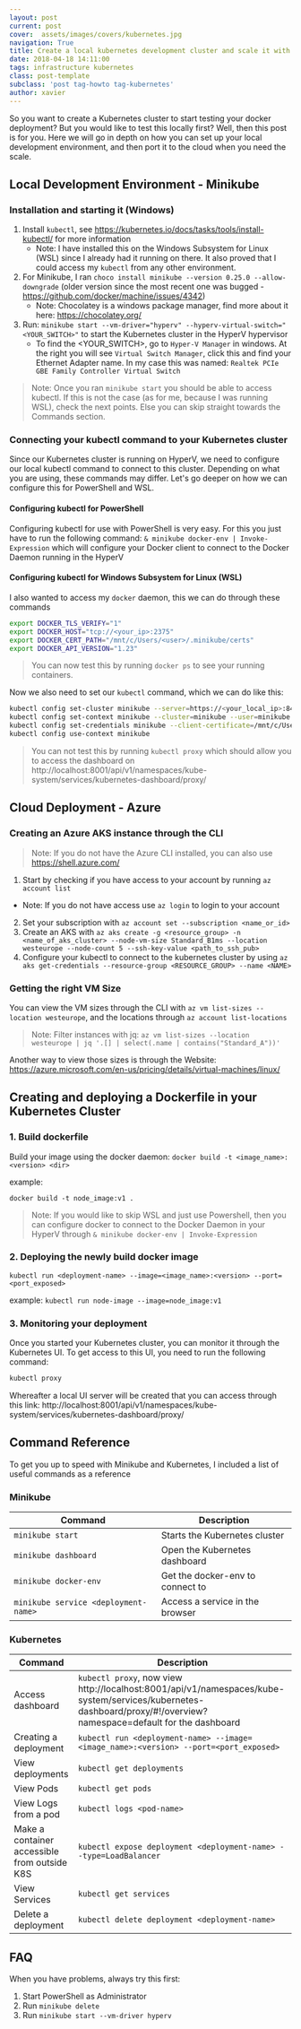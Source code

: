```yaml
---
layout: post
current: post
cover:  assets/images/covers/kubernetes.jpg
navigation: True
title: Create a local kubernetes development cluster and scale it with the cloud
date: 2018-04-18 14:11:00
tags: infrastructure kubernetes
class: post-template
subclass: 'post tag-howto tag-kubernetes'
author: xavier
---
```


So you want to create a Kubernetes cluster to start testing your docker deployment? But you would like to test this locally first? Well, then this post is for you. Here we will go in depth on how you can set up your local development environment, and then port it to the cloud when you need the scale.

## Local Development Environment - Minikube

### Installation and starting it (Windows)

1. Install `kubectl`, see https://kubernetes.io/docs/tasks/tools/install-kubectl/ for more information
    * Note: I have installed this on the Windows Subsystem for Linux (WSL) since I already had it running on there. It also proved that I could access my `kubectl` from any other environment.
2. For Minikube, I ran `choco install minikube --version 0.25.0 --allow-downgrade` (older version since the most recent one was bugged - https://github.com/docker/machine/issues/4342)
    * Note: Chocolatey is a windows package manager, find more about it here: https://chocolatey.org/
3. Run: `minikube start --vm-driver="hyperv" --hyperv-virtual-switch="<YOUR_SWITCH>"` to start the Kubernetes cluster in the HyperV hypervisor
    * To find the <YOUR_SWITCH>, go to `Hyper-V Manager` in windows. At the right you will see `Virtual Switch Manager`, click this and find your Ethernet Adapter name. In my case this was named: `Realtek PCIe GBE Family Controller Virtual Switch`

> Note: Once you ran `minikube start` you should be able to access kubectl. If this is not the case (as for me, because I was running WSL), check the next points. Else you can skip straight towards the Commands section.

### Connecting your kubectl command to your Kubernetes cluster

Since our Kubernetes cluster is running on HyperV, we need to configure our local kubectl command to connect to this cluster. Depending on what you are using, these commands may differ. Let's go deeper on how we can configure this for PowerShell and WSL.

#### Configuring kubectl for PowerShell

Configuring kubectl for use with PowerShell is very easy. For this you just have to run the following command: `& minikube docker-env | Invoke-Expression` which will configure your Docker client to connect to the Docker Daemon running in the HyperV

#### Configuring kubectl for Windows Subsystem for Linux (WSL)

I also wanted to access my `docker` daemon, this we can do through these commands

```bash
export DOCKER_TLS_VERIFY="1"
export DOCKER_HOST="tcp://<your_ip>:2375"
export DOCKER_CERT_PATH="/mnt/c/Users/<user>/.minikube/certs"
export DOCKER_API_VERSION="1.23"
```

> You can now test this by running `docker ps` to see your running containers.

Now we also need to set our `kubectl` command, which we can do like this:

```bash
kubectl config set-cluster minikube --server=https://<your_local_ip>:8443 --certificate-authority=/mnt/c/Users/<user>/.minikube/ca.crt
kubectl config set-context minikube --cluster=minikube --user=minikube
kubectl config set-credentials minikube --client-certificate=/mnt/c/Users/<user>/.minikube/client.crt --client-key=/mnt/c/Users/<user>/.minikube/client.key
kubectl config use-context minikube
```

> You can not test this by running `kubectl proxy` which should allow you to access the dashboard on http://localhost:8001/api/v1/namespaces/kube-system/services/kubernetes-dashboard/proxy/

## Cloud Deployment - Azure

### Creating an Azure AKS instance through the CLI

> Note: If you do not have the Azure CLI installed, you can also use https://shell.azure.com/

1. Start by checking if you have access to your account by running `az account list`
  * Note: If you do not have access use `az login` to login to your account
2. Set your subscription with `az account set --subscription <name_or_id>`
3. Create an AKS with `az aks create -g <resource_group> -n <name_of_aks_cluster> --node-vm-size Standard_B1ms --location westeurope --node-count 5 --ssh-key-value <path_to_ssh_pub>`
4. Configure your kubectl to connect to the kubernetes cluster by using `az aks get-credentials --resource-group <RESOURCE_GROUP> --name <NAME>`

### Getting the right VM Size

You can view the VM sizes through the CLI with `az vm list-sizes --location westeurope`, and the locations through `az account list-locations`

> Note: Filter instances with jq: `az vm list-sizes --location westeurope | jq '.[] | select(.name | contains("Standard_A"))'`

Another way to view those sizes is through the Website: https://azure.microsoft.com/en-us/pricing/details/virtual-machines/linux/

## Creating and deploying a Dockerfile in your Kubernetes Cluster

### 1. Build dockerfile

Build your image using the docker daemon:
`docker build -t <image_name>:<version> <dir>`

example: 

`docker build -t node_image:v1 .`

> Note: If you would like to skip WSL and just use Powershell, then you can configure docker to connect to the Docker Daemon in your HyperV through `& minikube docker-env | Invoke-Expression`

### 2. Deploying the newly build docker image

`kubectl run <deployment-name> --image=<image_name>:<version> --port=<port_exposed>`

example: `kubectl run node-image --image=node_image:v1`

### 3. Monitoring your deployment

Once you started your Kubernetes cluster, you can monitor it through the Kubernetes UI. To get access to this UI, you need to run the following command:

```bash
kubectl proxy
```

Whereafter a local UI server will be created that you can access through this link: http://localhost:8001/api/v1/namespaces/kube-system/services/kubernetes-dashboard/proxy/

## Command Reference

To get you up to speed with Minikube and Kubernetes, I included a list of useful commands as a reference

### Minikube

|Command|Description|
|-|-|
|`minikube start`|Starts the Kubernetes cluster|
|`minikube dashboard`|Open the Kubernetes dashboard|
|`minikube docker-env`|Get the docker-env to connect to|
|`minikube service <deployment-name>`|Access a service in the browser|

### Kubernetes

|Command|Description|
|-|-|
|Access dashboard|`kubectl proxy`, now view http://localhost:8001/api/v1/namespaces/kube-system/services/kubernetes-dashboard/proxy/#!/overview?namespace=default for the dashboard|
|Creating a deployment|`kubectl run <deployment-name> --image=<image_name>:<version> --port=<port_exposed>`|
|View deployments|`kubectl get deployments`|
|View Pods|`kubectl get pods`|
|View Logs from a pod|`kubectl logs <pod-name>`|
|Make a container accessible from outside K8S|`kubectl expose deployment <deployment-name> --type=LoadBalancer`|
|View Services|`kubectl get services`|
|Delete a deployment|`kubectl delete deployment <deployment-name>`|

## FAQ

When you have problems, always try this first:

1. Start PowerShell as Administrator
2. Run `minikube delete`
3. Run `minikube start --vm-driver hyperv`
